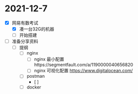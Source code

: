 # 2021-12-7
 - [x] 网易有数考试
   - [x] 凑一台32G的机器
   - [ ] 开始搭建
 - [ ] 准备分享资料
   - [ ] 提纲
     - [ ] nginx
       - [ ] nginx 最小配置https://segmentfault.com/a/1190000040656820
       - [ ] nginx 可视化配置 https://www.digitalocean.com/
     - [ ] postman
       - [ ] 
     - [ ] docker